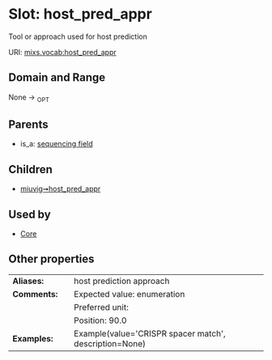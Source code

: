 
# Slot: host_pred_appr


Tool or approach used for host prediction

URI: [mixs.vocab:host_pred_appr](https://w3id.org/mixs/vocab/host_pred_appr)


## Domain and Range

None ->  <sub>OPT</sub> 

## Parents

 *  is_a: [sequencing field](sequencing_field.md)

## Children

 *  [miuvig➞host_pred_appr](miuvig_host_pred_appr.md)

## Used by

 * [Core](Core.md)

## Other properties

|  |  |  |
| --- | --- | --- |
| **Aliases:** | | host prediction approach |
| **Comments:** | | Expected value: enumeration |
|  | | Preferred unit:  |
|  | | Position: 90.0 |
| **Examples:** | | Example(value='CRISPR spacer match', description=None) |

